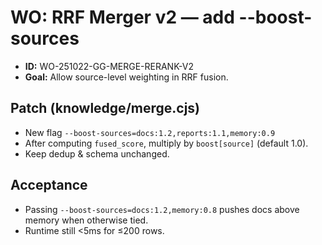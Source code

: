 # WO: RRF Merger v2 — add --boost-sources
- **ID:** WO-251022-GG-MERGE-RERANK-V2
- **Goal:** Allow source-level weighting in RRF fusion.

## Patch (knowledge/merge.cjs)
- New flag `--boost-sources=docs:1.2,reports:1.1,memory:0.9`
- After computing `fused_score`, multiply by `boost[source]` (default 1.0).
- Keep dedup & schema unchanged.

## Acceptance
- Passing `--boost-sources=docs:1.2,memory:0.8` pushes docs above memory when otherwise tied.
- Runtime still <5ms for ≤200 rows.

